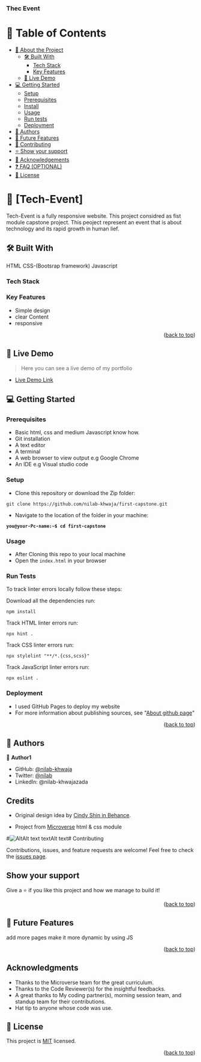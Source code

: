 <a name="readme-top"></a>

  <h3><b>Thec Event</b></h3>

</div>

<!-- TABLE OF CONTENTS -->

# 📗 Table of Contents

- [📖 About the Project](#about-project)
  - [🛠 Built With](#built-with)
    - [Tech Stack](#tech-stack)
    - [Key Features](#key-features)
  - [🚀 Live Demo](#live-demo)
- [💻 Getting Started](#getting-started)
  - [Setup](#setup)
  - [Prerequisites](#prerequisites)
  - [Install](#install)
  - [Usage](#usage)
  - [Run tests](#run-tests)
  - [Deployment](#triangular_flag_on_post-deployment)
- [👥 Authors](#authors)
- [🔭 Future Features](#future-features)
- [🤝 Contributing](#contributing)
- [⭐️ Show your support](#support)
- [🙏 Acknowledgements](#acknowledgements)
- [❓ FAQ (OPTIONAL)](#faq)
- [📝 License](#license)

<!-- PROJECT DESCRIPTION -->

# 📖 [Tech-Event] <a name="about-project"></a>

>
Tech-Event is a fully responsive website. This project considred as fist module capstone project. This peoject represent an event that is about technology and its rapid growth in human lief.


## 🛠 Built With <a name="built-with"></a>
HTML
CSS-(Bootsrap framework)
Javascript

### Tech Stack <a name="tech-stack"></a>



<!-- Features -->

### Key Features <a name="key-features"></a>

- Simple design
- clear Content
- responsive

<p align="right">(<a href="#readme-top">back to top</a>)</p>

<!-- LIVE DEMO -->

## 🚀 Live Demo <a name="live-demo"></a>

> Here you can see a live demo of my portfolio

- [Live Demo Link]( https://nilab-khwaja.github.io/first-capstone/)





<!-- GETTING STARTED -->

## 💻 Getting Started <a name="getting-started"></a>



### Prerequisites

- Basic html, css and medium Javascript know how.
- Git installation
- A text editor 
- A terminal
- A web browser to view output e.g Google Chrome
- An IDE e.g Visual studio code

### Setup

- Clone this repository or download the Zip folder:

```
git clone https://github.com/nilab-khwaja/first-capstone.git
```

- Navigate to the location of the folder in your machine:

**``you@your-Pc-name:~$ cd first-capstone``**

### Usage

- After Cloning this repo to your local machine
- Open the `index.html` in your browser

### Run Tests
To track linter errors locally follow these steps:  

Download all the dependencies run:
```
npm install
```
Track HTML linter errors run:
```
npx hint .
```
Track CSS linter errors run:
```
npx stylelint "**/*.{css,scss}"
```
Track JavaScript linter errors run:
```
npx eslint .
```

### Deployment

- I used GitHub Pages to deploy my website
- For more information about publishing sources, see "[About github page](https://docs.github.com/en/pages/getting-started-with-github-pages/about-github-pages#publishing-sources-for-github-pages-sites)"


<p align="right">(<a href="#readme-top">back to top</a>)</p>

<!-- AUTHORS -->

## 👥 Authors <a name="authors"></a>

> 

👤 **Author1**

- GitHub: [@nilab-khwaja](https://github.com/githubhandle)
- Twitter: [@nilab](https://twitter.com/twitterhandle)
- LinkedIn: @nilab-khwajazada


## Credits

- Original design idea by [Cindy Shin in Behance](https://www.behance.net/adagio07).


- Project from [Microverse](https://bit.ly/MicroverseTN) html & css module

#![Alt![Alt text](https://user-images.githubusercontent.com/58553711/227087288-e5ba260b-bd6e-4b6f-a1d7-27690aa8fae8.png) text![Alt text](https://user-images.githubusercontent.com/58553711/227087288-e5ba260b-bd6e-4b6f-a1d7-27690aa8fae8.png)](https://user-images.githubusercontent.com/58553711/227087288-e5ba260b-bd6e-4b6f-a1d7-27690aa8fae8.png)# Contributing

Contributions, issues, and feature requests are welcome!
Feel free to check the [issues page](https://github.com/nilab-khwaja/first-capstone/issues).

## Show your support

Give a ⭐️ if you like this project and how we manage to build it!

<p align="right">(<a href="#readme-top">back to top</a>)</p>

<!-- FUTURE FEATURES -->

## 🔭 Future Features <a name="future-features"></a>

add more pages
make it more dynamic by using JS

<p align="right">(<a href="#readme-top">back to top</a>)</p>


## Acknowledgments

- Thanks to the Microverse team for the great curriculum.
- Thanks to the Code Reviewer(s) for the insightful feedbacks.
- A great thanks to My coding partner(s), morning session team, and standup team for their contributions.
- Hat tip to anyone whose code was use.
<!-- LICENSE -->

## 📝 License <a name="license"></a>

This project is [MIT](./LICENSE) licensed.


<p align="right">(<a href="#readme-top">back to top</a>)</p>
